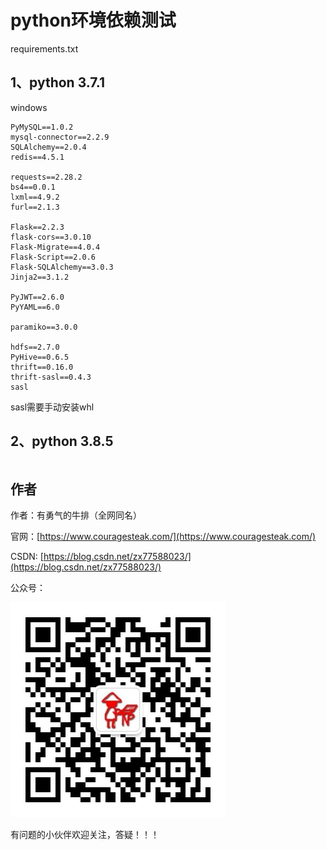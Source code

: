 # python环境依赖测试

requirements.txt

## 1、python 3.7.1
windows
```shell
PyMySQL==1.0.2
mysql-connector==2.2.9
SQLAlchemy==2.0.4
redis==4.5.1

requests==2.28.2
bs4==0.0.1
lxml==4.9.2
furl==2.1.3

Flask==2.2.3
flask-cors==3.0.10
Flask-Migrate==4.0.4
Flask-Script==2.0.6
Flask-SQLAlchemy==3.0.3
Jinja2==3.1.2

PyJWT==2.6.0
PyYAML==6.0

paramiko==3.0.0

hdfs==2.7.0
PyHive==0.6.5
thrift==0.16.0
thrift-sasl==0.4.3
sasl
```
sasl需要手动安装whl

## 2、python 3.8.5

```shell

```


## 作者

作者：有勇气的牛排（全网同名）

官网：[https://www.couragesteak.com/](https://www.couragesteak.com/)

CSDN: [https://blog.csdn.net/zx77588023/](https://blog.csdn.net/zx77588023/)

公众号：

![img.png](static/public.png)

有问题的小伙伴欢迎关注，答疑！！！